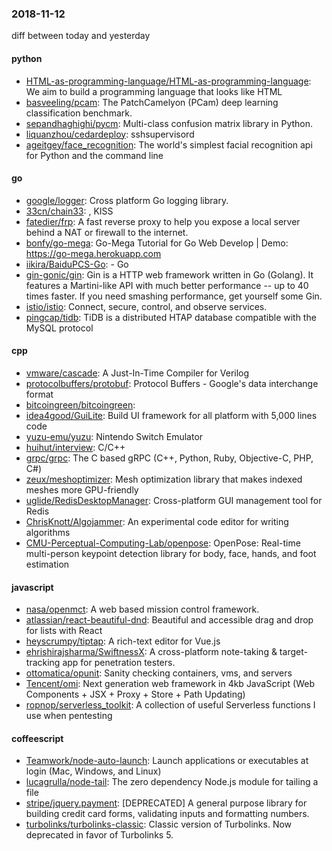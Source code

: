 ### 2018-11-12
diff between today and yesterday

#### python
* [HTML-as-programming-language/HTML-as-programming-language](https://github.com/HTML-as-programming-language/HTML-as-programming-language): We aim to build a programming language that looks like HTML
* [basveeling/pcam](https://github.com/basveeling/pcam): The PatchCamelyon (PCam) deep learning classification benchmark.
* [sepandhaghighi/pycm](https://github.com/sepandhaghighi/pycm): Multi-class confusion matrix library in Python.
* [liquanzhou/cedardeploy](https://github.com/liquanzhou/cedardeploy): sshsupervisord
* [ageitgey/face_recognition](https://github.com/ageitgey/face_recognition): The world's simplest facial recognition api for Python and the command line

#### go
* [google/logger](https://github.com/google/logger): Cross platform Go logging library.
* [33cn/chain33](https://github.com/33cn/chain33): ,  KISS
* [fatedier/frp](https://github.com/fatedier/frp): A fast reverse proxy to help you expose a local server behind a NAT or firewall to the internet.
* [bonfy/go-mega](https://github.com/bonfy/go-mega): Go-Mega Tutorial for Go Web Develop | Demo: https://go-mega.herokuapp.com
* [iikira/BaiduPCS-Go](https://github.com/iikira/BaiduPCS-Go):  - Go
* [gin-gonic/gin](https://github.com/gin-gonic/gin): Gin is a HTTP web framework written in Go (Golang). It features a Martini-like API with much better performance -- up to 40 times faster. If you need smashing performance, get yourself some Gin.
* [istio/istio](https://github.com/istio/istio): Connect, secure, control, and observe services.
* [pingcap/tidb](https://github.com/pingcap/tidb): TiDB is a distributed HTAP database compatible with the MySQL protocol

#### cpp
* [vmware/cascade](https://github.com/vmware/cascade): A Just-In-Time Compiler for Verilog
* [protocolbuffers/protobuf](https://github.com/protocolbuffers/protobuf): Protocol Buffers - Google's data interchange format
* [bitcoingreen/bitcoingreen](https://github.com/bitcoingreen/bitcoingreen): 
* [idea4good/GuiLite](https://github.com/idea4good/GuiLite): Build UI framework for all platform with 5,000 lines code
* [yuzu-emu/yuzu](https://github.com/yuzu-emu/yuzu): Nintendo Switch Emulator
* [huihut/interview](https://github.com/huihut/interview):  C/C++
* [grpc/grpc](https://github.com/grpc/grpc): The C based gRPC (C++, Python, Ruby, Objective-C, PHP, C#)
* [zeux/meshoptimizer](https://github.com/zeux/meshoptimizer): Mesh optimization library that makes indexed meshes more GPU-friendly
* [uglide/RedisDesktopManager](https://github.com/uglide/RedisDesktopManager):  Cross-platform GUI management tool for Redis
* [ChrisKnott/Algojammer](https://github.com/ChrisKnott/Algojammer): An experimental code editor for writing algorithms
* [CMU-Perceptual-Computing-Lab/openpose](https://github.com/CMU-Perceptual-Computing-Lab/openpose): OpenPose: Real-time multi-person keypoint detection library for body, face, hands, and foot estimation

#### javascript
* [nasa/openmct](https://github.com/nasa/openmct): A web based mission control framework.
* [atlassian/react-beautiful-dnd](https://github.com/atlassian/react-beautiful-dnd): Beautiful and accessible drag and drop for lists with React
* [heyscrumpy/tiptap](https://github.com/heyscrumpy/tiptap): A rich-text editor for Vue.js
* [ehrishirajsharma/SwiftnessX](https://github.com/ehrishirajsharma/SwiftnessX): A cross-platform note-taking & target-tracking app for penetration testers.
* [ottomatica/opunit](https://github.com/ottomatica/opunit):  Sanity checking containers, vms, and servers
* [Tencent/omi](https://github.com/Tencent/omi): Next generation web framework in 4kb JavaScript (Web Components + JSX + Proxy + Store + Path Updating)
* [ropnop/serverless_toolkit](https://github.com/ropnop/serverless_toolkit): A collection of useful Serverless functions I use when pentesting

#### coffeescript
* [Teamwork/node-auto-launch](https://github.com/Teamwork/node-auto-launch): Launch applications or executables at login (Mac, Windows, and Linux)
* [lucagrulla/node-tail](https://github.com/lucagrulla/node-tail): The zero dependency Node.js module for tailing a file
* [stripe/jquery.payment](https://github.com/stripe/jquery.payment): [DEPRECATED] A general purpose library for building credit card forms, validating inputs and formatting numbers.
* [turbolinks/turbolinks-classic](https://github.com/turbolinks/turbolinks-classic): Classic version of Turbolinks. Now deprecated in favor of Turbolinks 5.
